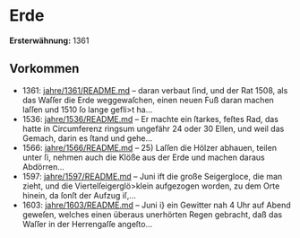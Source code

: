 # Erde

**Ersterwähnung:** 1361

## Vorkommen
- 1361: [jahre/1361/README.md](../jahre/1361/README.md) – daran verbaut ſind, und der Rat 1508, als das Waſſer
die Erde weggewaſchen, einen neuen Fuß daran machen
laſſen und 1510 ſo lange gefli>t ha...
- 1536: [jahre/1536/README.md](../jahre/1536/README.md) – Er machte ein ſtarkes, feſtes Rad,
das hatte in Circumferenz ringsum ungefähr 24 oder
30 Ellen, und weil das Gemach, darin es ſtand und
gehe...
- 1566: [jahre/1566/README.md](../jahre/1566/README.md) – 25) Laſſen die Hölzer abhauen, teilen unter ſi,
nehmen auch die Klöße aus der Erde und machen daraus
Abdörren...
- 1597: [jahre/1597/README.md](../jahre/1597/README.md) – Juni ift die große Seigergloce, die man zieht,
und die Viertelſeigerglö>klein aufgezogen worden, zu dem
Orte hinein, da ſonſt der Aufzug iſ,...
- 1603: [jahre/1603/README.md](../jahre/1603/README.md) – Juni i} ein Gewitter nah 4 Uhr auf Abend
geweſen, welches einen überaus unerhörten Regen gebracht,
daß das Waſſer in der Herrengaſſe angeſto...
